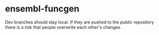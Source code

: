 # ensembl-funcgen

Dev branches should stay local. If they are pushed to the public repository there is a risk that people overwrite each other's changes
